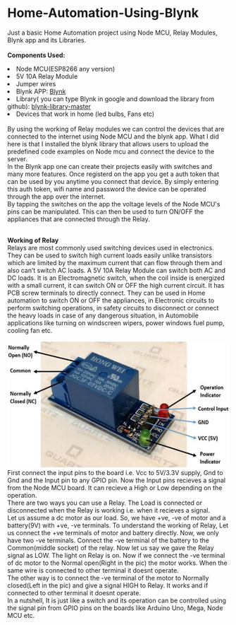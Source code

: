 # Home-Automation-Using-Blynk
Just a basic Home Automation project using Node MCU, Relay Modules, Blynk app and its Libraries.<br><br>
<b>Components Used:</b>
<li>Node MCU(ESP8266 any version)
<li>5V 10A Relay Module 
<li>Jumper wires
<li>Blynk APP: <a href="https://play.google.com/store/apps/details?id=cc.blynk&hl=en_IN&gl=US">Blynk</a>
<li>Library( you can type Blynk in google and download the library from github): <a href="https://github.com/blynkkk/blynk-server">blynk-library-master</a>
<li>Devices that work in home (led bulbs, Fans etc)
<br><br>
By using the working of Relay modules we can control the devices that are connected to the internet using Node MCU and the blynk app.
What I did here is that I installed the blynk library that allows users to upload the predefined code examples on Node mcu and connect the device to the server.<br>
In the Blynk app one can create their projects easily with switches and many more features. Once registerd on the app you get a auth token that can be used by you anytime you connect that device. By simply entering this auth token, wifi name and password the device can be operated through the app over the internet.<br>
By tapping the switches on the app the voltage levels of the Node MCU's pins can be manipulated. This can then be used to turn ON/OFF the appliances that are connected through
the Relay.<br><br>

<b>Working of Relay</b><br>
Relays are most commonly used switching devices used in electronics. They can be used to switch high current loads easily unlike transistors which are limited by the maximum current that can flow through them and also can’t switch AC loads. A 5V 10A Relay Module can switch both AC and DC loads. It is an Electromagnetic switch, when the coil inside is energized with a small current, it can switch ON or OFF the high current circuit. It has PCB screw terminals to directly connect. They can be used in Home automation to switch ON or OFF the appliances, in Electronic circuits to perform switching operations, in safety circuits to disconnect or connect the heavy loads in case of any dangerous situation, in Automobile applications like turning on windscreen wipers, power windows fuel pump, cooling fan etc.<br><br>
<img src="https://github.com/Ruthvik-1411/Home-Automation-Using-Blynk/blob/main/Relay-Module_600x600.jpg"><br>
First connect the input pins to the board i.e. Vcc to 5V/3.3V supply, Gnd to Gnd and the Input pin to any GPIO pin. Now the Input pins recieves a signal from the Node MCU board.
It can recieve a High or Low depending on the operation.<br>
There are two ways you can use a Relay. The Load is connected or disconnected when the Relay is working i.e. when it recieves a signal.<br> 
Let us assume a dc motor as our load. So, we have +ve, -ve of motor and a battery(9V) with +ve, -ve terminals. To understand the working of Relay, Let us connect the +ve terminals 
of motor and battery directly. Now, we only have two -ve terminals. Connect the -ve terminal of the battery to the Common(middle socket) of the relay. Now let us say we gave the 
Relay signal as LOW. The light on Relay is on. Now if we connect the -ve terminal of dc motor to the Normal open(Right in the pic) the motor works. When the same wire is connected to other terminal it doesnt operate.<br>
The other way is to connect the -ve terminal of the motor to Normally closed(Left in the pic) and give a signal HIGH to Relay. It works and if connected to other terminal it doesnt operate.<br>
In a nutshell, It is just like a switch and its operation can be controlled using the signal pin from GPIO pins on the boards like Arduino Uno, Mega, Node MCU etc.
